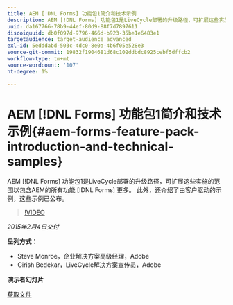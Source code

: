 ```yaml
---
title: AEM [!DNL Forms] 功能包1简介和技术示例
description: AEM [!DNL Forms] 功能包1是LiveCycle部署的升级路径，可扩展这些实施的范围以包含AEM的所有功能 [!DNL Forms] 更多。 此外，还介绍了由客户驱动的示例，这些示例已公布。
uuid: da167766-78b9-44ef-80d9-88f7d7897611
discoiquuid: db0f097d-9796-466d-b923-35be1e6483e1
targetaudience: target-audience advanced
exl-id: 5edddabd-503c-4dc0-8e0a-4b6f05e528e3
source-git-commit: 19832f1904681d68c102ddbdc8925cebf5dffcb2
workflow-type: tm+mt
source-wordcount: '107'
ht-degree: 1%

---
```


# AEM [!DNL Forms] 功能包1简介和技术示例{#aem-forms-feature-pack-introduction-and-technical-samples}

AEM [!DNL Forms] 功能包1是LiveCycle部署的升级路径，可扩展这些实施的范围以包含AEM的所有功能 [!DNL Forms] 更多。 此外，还介绍了由客户驱动的示例，这些示例已公布。

>[!VIDEO](https://video.tv.adobe.com/v/19380/?quality=9)

*2015年2月4日交付*

**呈列方式：**

* Steve Monroe，企业解决方案高级经理，Adobe
* Girish Bedekar，LiveCycle解决方案宣传员，Adobe

**演示者幻灯片**

[获取文件](assets/aem-forms-fp1-2015-0204.pdf)
<!--
[Get back to the Overview](https://helpx.adobe.com/experience-manager/kt/eseminars/gems/aem-index.html)
-->
